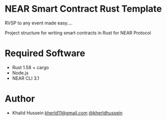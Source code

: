 # NEAR Smart Contract Rust Template

RVSP to any event made easy....

Project structure for writing smart contracts in Rust for NEAR Protocol

# Required Software

- Rust 1.58 + cargo
- Node.js
- NEAR CLI 3.1

# Author

- Khalid Hussein <kherld11@gmail.com> [@kherldhussein](https://twitter.com/kherldhussein)
